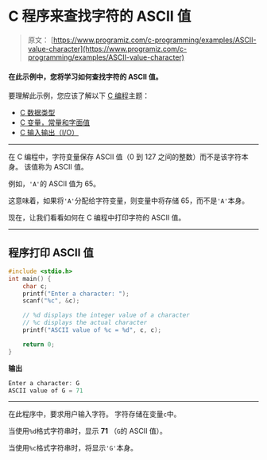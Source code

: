# C 程序来查找字符的 ASCII 值

> 原文： [https://www.programiz.com/c-programming/examples/ASCII-value-character](https://www.programiz.com/c-programming/examples/ASCII-value-character)

#### 在此示例中，您将学习如何查找字符的 ASCII 值。

要理解此示例，您应该了解以下 [C 编程](/c-programming "C tutorial")主题：

*   [C 数据类型](/c-programming/c-data-types)
*   [C 变量，常量和字面值](/c-programming/c-variables-constants)
*   [C 输入输出（I/O）](/c-programming/c-input-output)

* * *

在 C 编程中，字符变量保存 ASCII 值（0 到 127 之间的整数）而不是该字符本身。 该值称为 ASCII 值。

例如，`'A'`的 ASCII 值为 65。

这意味着，如果将`'A'`分配给字符变量，则变量中将存储 65，而不是`'A'`本身。

现在，让我们看看如何在 C 编程中打印字符的 ASCII 值。

* * *

## 程序打印 ASCII 值

```c
#include <stdio.h>
int main() {  
    char c;
    printf("Enter a character: ");
    scanf("%c", &c);  

    // %d displays the integer value of a character
    // %c displays the actual character
    printf("ASCII value of %c = %d", c, c);

    return 0;
} 
```

**输出**

```c
Enter a character: G
ASCII value of G = 71 
```

* * *

在此程序中，要求用户输入字符。 字符存储在变量`c`中。

当使用`%d`格式字符串时，显示 **71** （`G`的 ASCII 值）。

当使用`%c`格式字符串时，将显示`'G'`本身。